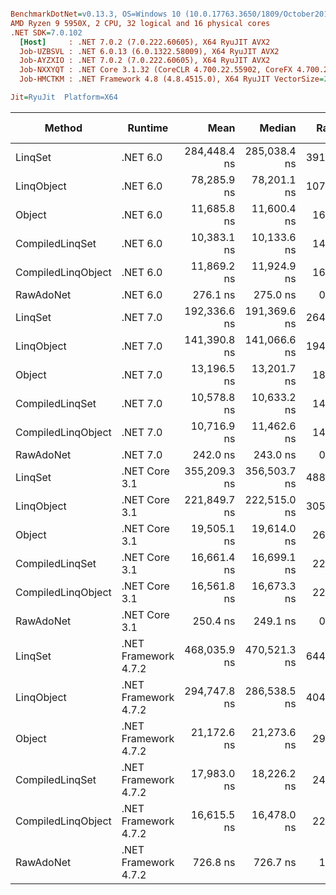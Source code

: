 ``` ini

BenchmarkDotNet=v0.13.3, OS=Windows 10 (10.0.17763.3650/1809/October2018Update/Redstone5), VM=Hyper-V
AMD Ryzen 9 5950X, 2 CPU, 32 logical and 16 physical cores
.NET SDK=7.0.102
  [Host]     : .NET 7.0.2 (7.0.222.60605), X64 RyuJIT AVX2
  Job-UZBSVL : .NET 6.0.13 (6.0.1322.58009), X64 RyuJIT AVX2
  Job-AYZXIO : .NET 7.0.2 (7.0.222.60605), X64 RyuJIT AVX2
  Job-NXXYQT : .NET Core 3.1.32 (CoreCLR 4.700.22.55902, CoreFX 4.700.22.56512), X64 RyuJIT AVX2
  Job-HMCTKM : .NET Framework 4.8 (4.8.4515.0), X64 RyuJIT VectorSize=256

Jit=RyuJit  Platform=X64  

```
|             Method |              Runtime |         Mean |       Median |  Ratio |    Gen0 | Allocated | Alloc Ratio |
|------------------- |--------------------- |-------------:|-------------:|-------:|--------:|----------:|------------:|
|            LinqSet |             .NET 6.0 | 284,448.4 ns | 285,038.4 ns | 391.91 |  4.3945 |   74705 B |       92.23 |
|         LinqObject |             .NET 6.0 |  78,285.9 ns |  78,201.1 ns | 107.72 |  2.4414 |   42385 B |       52.33 |
|             Object |             .NET 6.0 |  11,685.8 ns |  11,600.4 ns |  16.10 |  0.4883 |    8288 B |       10.23 |
|    CompiledLinqSet |             .NET 6.0 |  10,383.1 ns |  10,133.6 ns |  14.38 |  0.4730 |    8048 B |        9.94 |
| CompiledLinqObject |             .NET 6.0 |  11,869.2 ns |  11,924.9 ns |  16.35 |  0.4730 |    8048 B |        9.94 |
|          RawAdoNet |             .NET 6.0 |     276.1 ns |     275.0 ns |   0.38 |  0.0424 |     712 B |        0.88 |
|            LinqSet |             .NET 7.0 | 192,336.6 ns | 191,369.6 ns | 264.43 |  2.6855 |   47809 B |       59.02 |
|         LinqObject |             .NET 7.0 | 141,390.8 ns | 141,066.6 ns | 194.54 |  1.9531 |   36608 B |       45.20 |
|             Object |             .NET 7.0 |  13,196.5 ns |  13,201.7 ns |  18.15 |  0.4883 |    8288 B |       10.23 |
|    CompiledLinqSet |             .NET 7.0 |  10,578.8 ns |  10,633.2 ns |  14.54 |  0.4730 |    8048 B |        9.94 |
| CompiledLinqObject |             .NET 7.0 |  10,716.9 ns |  11,462.6 ns |  14.49 |  0.4807 |    8048 B |        9.94 |
|          RawAdoNet |             .NET 7.0 |     242.0 ns |     243.0 ns |   0.33 |  0.0424 |     712 B |        0.88 |
|            LinqSet |        .NET Core 3.1 | 355,209.3 ns | 356,503.7 ns | 488.63 |  4.3945 |   75525 B |       93.24 |
|         LinqObject |        .NET Core 3.1 | 221,849.7 ns | 222,515.0 ns | 305.24 |  2.4414 |   42400 B |       52.35 |
|             Object |        .NET Core 3.1 |  19,505.1 ns |  19,614.0 ns |  26.84 |  0.4883 |    8320 B |       10.27 |
|    CompiledLinqSet |        .NET Core 3.1 |  16,661.4 ns |  16,699.1 ns |  22.90 |  0.4578 |    8016 B |        9.90 |
| CompiledLinqObject |        .NET Core 3.1 |  16,561.8 ns |  16,673.3 ns |  22.84 |  0.4578 |    8016 B |        9.90 |
|          RawAdoNet |        .NET Core 3.1 |     250.4 ns |     249.1 ns |   0.34 |  0.0424 |     712 B |        0.88 |
|            LinqSet | .NET Framework 4.7.2 | 468,035.9 ns | 470,521.3 ns | 644.18 | 13.1836 |   85713 B |      105.82 |
|         LinqObject | .NET Framework 4.7.2 | 294,747.8 ns | 286,538.5 ns | 404.75 |  7.8125 |   52121 B |       64.35 |
|             Object | .NET Framework 4.7.2 |  21,172.6 ns |  21,273.6 ns |  29.10 |  1.3733 |    8698 B |       10.74 |
|    CompiledLinqSet | .NET Framework 4.7.2 |  17,983.0 ns |  18,226.2 ns |  24.97 |  1.2970 |    8232 B |       10.16 |
| CompiledLinqObject | .NET Framework 4.7.2 |  16,615.5 ns |  16,478.0 ns |  22.80 |  1.2817 |    8232 B |       10.16 |
|          RawAdoNet | .NET Framework 4.7.2 |     726.8 ns |     726.7 ns |   1.00 |  0.1287 |     810 B |        1.00 |
